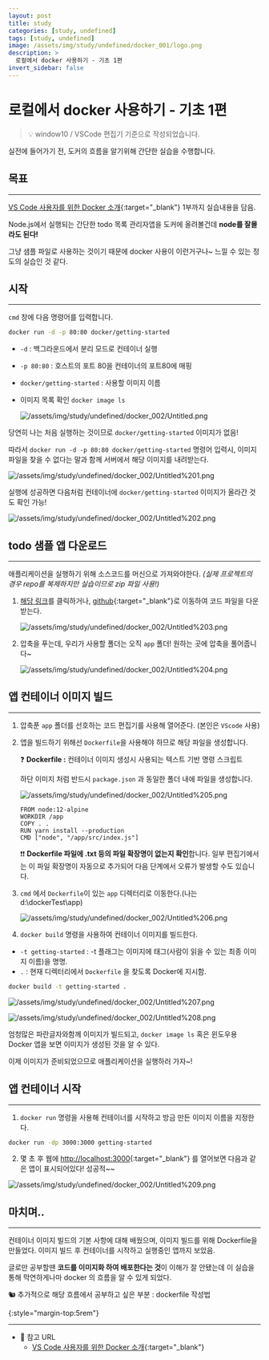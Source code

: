 ```yaml
---
layout: post
title: study
categories: [study, undefined]
tags: [study, undefined]
image: /assets/img/study/undefined/docker_001/logo.png
description: >
  로컬에서 docker 사용하기 - 기초 1편
invert_sidebar: false
---
```


# 로컬에서 docker 사용하기 - 기초 1편

> 💡 window10 / VSCode 편집기 기준으로 작성되었습니다.

실전에 들어가기 전, 도커의 흐름을 알기위해 간단한 실습을 수행합니다.

## 목표

---

[VS Code 사용자를 위한 Docker 소개](https://docs.microsoft.com/ko-kr/visualstudio/docker/tutorials/docker-tutorial){:target="\_blank"} 1부까지 실습내용을 담음.

Node.js에서 실행되는 간단한 todo 목록 관리자앱을 도커에 올려볼건데 **node를 잘몰라도 된다!**

그냥 샘플 파일로 사용하는 것이기 때문에 docker 사용이 이런거구나~ 느낄 수 있는 정도의 실습인 것 같다.

## 시작

---

`cmd` 창에 다음 명령어를 입력합니다.

```bash
docker run -d -p 80:80 docker/getting-started
```

- `-d` : 백그라운드에서 분리 모드로 컨테이너 실행
- `-p 80:80` : 호스트의 포트 80을 컨테이너의 포트80에 매핑
- `docker/getting-started` : 사용할 이미지 이름

- 이미지 목록 확인 `docker image ls`

  ![/assets/img/study/undefined/docker_002/Untitled.png](/assets/img/study/undefined/docker_002/Untitled.png)

당연히 나는 처음 실행하는 것이므로 `docker/getting-started` 이미지가 없음!

따라서 `docker run -d -p 80:80 docker/getting-started` 명령어 입력시, 이미지 파일을 찾을 수 없다는 말과 함께 서버에서 해당 이미지를 내려받는다.

![/assets/img/study/undefined/docker_002/Untitled%201.png](/assets/img/study/undefined/docker_002/Untitled%201.png)

실행에 성공하면 다음처럼 컨테이너에 `docker/getting-started` 이미지가 올라간 것도 확인 가능!

![/assets/img/study/undefined/docker_002/Untitled%202.png](/assets/img/study/undefined/docker_002/Untitled%202.png)

## todo 샘플 앱 다운로드

---

애플리케이션을 실행하기 위해 소스코드를 머신으로 가져와야한다. _(실제 프로젝트의 경우 repo를 복제하지만 실습이므로 zip 파일 사용!)_

1. [해당 링크](https://github.com/docker/getting-started/archive/refs/heads/master.zip)를 클릭하거나, [github](https://github.com/docker/getting-started){:target="\_blank"}로 이동하여 코드 파일을 다운받는다.

   ![/assets/img/study/undefined/docker_002/Untitled%203.png](/assets/img/study/undefined/docker_002/Untitled%203.png)

2. 압축을 푸는데, 우리가 사용할 폴더는 오직 `app` 폴더! 원하는 곳에 압축을 풀어줍니다~

   ![/assets/img/study/undefined/docker_002/Untitled%204.png](/assets/img/study/undefined/docker_002/Untitled%204.png)

## 앱 컨테이너 이미지 빌드

---

1. 압축푼 `app` 폴더를 선호하는 코드 편집기를 사용해 열어준다. (본인은 `VScode` 사용)
2. 앱을 빌드하기 위해선 `Dockerfile`을 사용해야 하므로 해당 파일을 생성합니다.

   ❓ **Dockerfile :** 컨테이너 이미지 생성시 사용되는 텍스트 기반 명령 스크립트

   하단 이미지 처럼 반드시 `package.json` 과 동일한 폴더 내에 파일을 생성합니다.

   ![/assets/img/study/undefined/docker_002/Untitled%205.png](/assets/img/study/undefined/docker_002/Untitled%205.png)

   ```docker
   FROM node:12-alpine
   WORKDIR /app
   COPY . .
   RUN yarn install --production
   CMD ["node", "/app/src/index.js"]
   ```

   ❗❗ **Dockerfile 파일에 .txt 등의 파일 확장명이 없는지 확인**합니다. 일부 편집기에서는 이 파일 확장명이 자동으로 추가되어 다음 단계에서 오류가 발생할 수도 있습니다.

3. `cmd` 에서 `Dockerfile`이 있는 `app` 디렉터리로 이동한다.(나는 d:\dockerTest\app)

   ![/assets/img/study/undefined/docker_002/Untitled%206.png](/assets/img/study/undefined/docker_002/Untitled%206.png)

4. `docker build` 명령을 사용하여 컨테이너 이미지를 빌드한다.

- `-t getting-started` : -t 플래그는 이미지에 태그(사람이 읽을 수 있는 최종 이미지 이름)을 명명.
- `.` : 현재 디렉터리에서 `Dockerfile` 을 찾도록 Docker에 지시함.

```bash
docker build -t getting-started .
```

![/assets/img/study/undefined/docker_002/Untitled%207.png](/assets/img/study/undefined/docker_002/Untitled%207.png)

![/assets/img/study/undefined/docker_002/Untitled%208.png](/assets/img/study/undefined/docker_002/Untitled%208.png)

엄청많은 파란글자와함께 이미지가 빌드되고, `docker image ls` 혹은 윈도우용 Docker 앱을 보면 이미지가 생성된 것을 알 수 있다.

이제 이미지가 준비되었으므로 애플리케이션을 실행하러 가자~!

## 앱 컨테이너 시작

---

1. `docker run` 명령을 사용해 컨테이너를 시작하고 방금 만든 이미지 이름을 지정한다.

```bash
docker run -dp 3000:3000 getting-started
```

2. 몇 초 후 웹에 [http://localhost:3000](http://localhost:3000/){:target="\_blank"} 를 열어보면 다음과 같은 앱이 표시되어있다! 성공적~~

![/assets/img/study/undefined/docker_002/Untitled%209.png](/assets/img/study/undefined/docker_002/Untitled%209.png)

## 마치며..

---

컨테이너 이미지 빌드의 기본 사항에 대해 배웠으며, 이미지 빌드를 위해 Dockerfile을 만들었다. 이미지 빌드 후 컨테이너를 시작하고 실행중인 앱까지 보았음.

글로만 공부할땐 **코드를 이미지화 하여 배포한다는 것**이 이해가 잘 안됐는데 이 실습을 통해 막연하게나마 docker 의 흐름을 알 수 있게 되었다.

🐿️ 추가적으로 해당 흐름에서 공부하고 싶은 부분 : dockerfile 작성법

{:style="margin-top:5rem"}

---

- 🔗 참고 URL
  - [VS Code 사용자를 위한 Docker 소개](https://docs.microsoft.com/ko-kr/visualstudio/docker/tutorials/docker-tutorial){:target="\_blank"}
